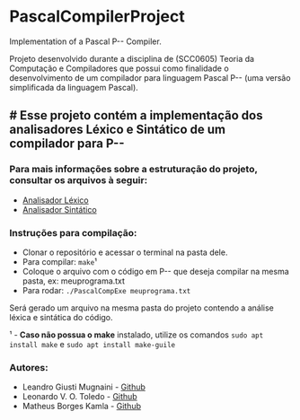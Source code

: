 # PascalCompilerProject
Implementation of a Pascal P-- Compiler.

Projeto desenvolvido durante a disciplina de (SCC0605) Teoria da Computação e Compiladores que possui como finalidade o desenvolvimento de um compilador para linguagem Pascal P-- (uma versão simplificada da linguagem Pascal).

## # **Esse projeto contém a implementação dos analisadores Léxico e Sintático de um compilador para P--**

### Para mais informações sobre a estruturação do projeto, consultar os arquivos à seguir:
- [Analisador Léxico](https://drive.google.com/file/d/1-8MVIM4UNS81emcFsKEY8hlbeTTDwBiv/view?usp=sharing)
- [Analisador Sintático](https://drive.google.com/file/d/1TZsoefO7t10GsdaZAnyum3x3TJ1uzTBZ/view?usp=sharing)

### **Instruções para compilação:**
- Clonar o repositório e acessar o terminal na pasta dele.
- Para compilar: `make`¹
- Coloque o arquivo com o código em P-- que deseja compilar na mesma pasta, ex: meuprograma.txt
- Para rodar: `./PascalCompExe meuprograma.txt`

Será gerado um arquivo na mesma pasta do projeto contendo a análise léxica e sintática do código.

¹ - **Caso não possua o make** instalado, utilize os comandos `sudo apt install make` e `sudo apt install make-guile`


### **Autores:**
- Leandro Giusti Mugnaini - [Github](https://github.com/leandromugnaini)
- Leonardo V. O. Toledo - [Github](https://github.com/LeoToledo)
- Matheus Borges Kamla - [Github](https://github.com/MatheusBorgesKamla)
